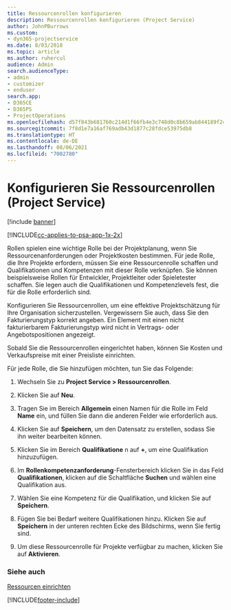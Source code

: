 ```yaml
---
title: Ressourcenrollen konfigurieren
description: Ressourcenrollen konfigurieren (Project Service)
author: JohnPBurrows
ms.custom:
- dyn365-projectservice
ms.date: 8/03/2018
ms.topic: article
ms.author: ruhercul
audience: Admin
search.audienceType:
- admin
- customizer
- enduser
search.app:
- D365CE
- D365PS
- ProjectOperations
ms.openlocfilehash: d57f843b681760c214d1f66fb4e3c748d0c8b659ab844189f24c682f42d309f0
ms.sourcegitcommit: 7f8d1e7a16af769adb43d1877c28fdce53975db8
ms.translationtype: HT
ms.contentlocale: de-DE
ms.lasthandoff: 08/06/2021
ms.locfileid: "7002780"
---
```

# <a name="configure-resource-roles-project-service"></a>Konfigurieren Sie Ressourcenrollen (Project Service)

[!include [banner](../includes/psa-now-project-operations.md)]

[!INCLUDE[cc-applies-to-psa-app-1x-2x](../includes/cc-applies-to-psa-app-1x-2x.md)]

Rollen spielen eine wichtige Rolle bei der Projektplanung, wenn Sie Ressourcenanforderungen oder Projektkosten bestimmen. Für jede Rolle, die Ihre Projekte erfordern, müssen Sie eine Ressourcenrolle schaffen und Qualifikationen und Kompetenzen mit dieser Rolle verknüpfen. Sie können beispielsweise Rollen für Entwickler, Projektleiter oder Spieletester schaffen. Sie legen auch die Qualifikationen und Kompetenzlevels fest, die für die Rolle erforderlich sind.  
  
 Konfigurieren Sie Ressourcenrollen, um eine effektive Projektschätzung für Ihre Organisation sicherzustellen.  Vergewissern Sie auch, dass Sie den Fakturierungstyp korrekt angeben. Ein Element mit einen nicht fakturierbarem Fakturierungstyp wird nicht in Vertrags- oder Angebotspositionen angezeigt.  
  
 Sobald Sie die Ressourcenrollen eingerichtet haben, können Sie Kosten und Verkaufspreise mit einer Preisliste einrichten.  
  
 Für jede Rolle, die Sie hinzufügen möchten, tun Sie das Folgende:  
  
1.  Wechseln Sie zu **Project Service > Ressourcenrollen**.  
  
2.  Klicken Sie auf **Neu**.  
  
3.  Tragen Sie im Bereich **Allgemein** einen Namen für die Rolle im Feld **Name** ein, und füllen Sie dann die anderen Felder wie erforderlich aus.  
  
4.  Klicken Sie auf **Speichern**, um den Datensatz zu erstellen, sodass Sie ihn weiter bearbeiten können.  
  
5.  Klicken Sie im Bereich **Qualifikatione** n auf **+**, um eine Qualifikation hinzuzufügen.  
  
6.  Im **Rollenkompetenzanforderung**-Fensterbereich klicken Sie in das Feld **Qualifikationen**, klicken auf die Schaltfläche **Suchen** und wählen eine Qualifikation aus.  
  
7.  Wählen Sie eine Kompetenz für die Qualifikation, und klicken Sie auf **Speichern**.  
  
8.  Fügen Sie bei Bedarf weitere Qualifikationen hinzu. Klicken Sie auf **Speichern** in der unteren rechten Ecke des Bildschirms, wenn Sie fertig sind.  
  
9. Um diese Ressourcenrolle für Projekte verfügbar zu machen, klicken Sie auf **Aktivieren**.  
  
### <a name="see-also"></a>Siehe auch  
 [Ressourcen einrichten](../psa/set-up-resources.md)


[!INCLUDE[footer-include](../includes/footer-banner.md)]